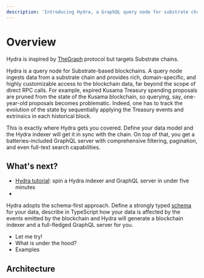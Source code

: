 ```yaml
---
description: 'Introducing Hydra, a GraphQL query node for substrate chains'
---
```


# Overview

Hydra is inspired by [TheGraph](http://thegraph.com/) protocol but targets Substrate chains.‌

Hydra is a query node for Substrate-based blockchains. A query node ingests data from a substrate chain and provides rich, domain-specific, and highly customizable access to the blockchain data, far beyond the scope of direct RPC calls. For example, expired Kusama Treasury spending proposals are pruned from the state of the Kusama blockchain, so querying, say, one-year-old proposals becomes problematic. Indeed, one has to track the evolution of the state by sequentially applying the Treasury events and extrinsics in each historical block.

This is exactly where Hydra gets you covered. Define your data model and the Hydra indexer will get it in sync with the chain. On top of that, you get a batteries-included GraphQL server with comprehensive filtering, pagination, and even full-text search capabilities. 

## What's next?

* [Hydra tutorial](../): spin a Hydra indexer and GraphQL server in under five minutes
* 


Hydra adopts the schema-first approach. Define a strongly typed [schema](https://github.com/dzhelezov/joystream/tree/f07cb27a73ec74292811648cee8a92d8fab3b6c9/query-node/docs/schema.md) for your data, describe in TypeScript how your data is affected by the events emitted by the blockchain and Hydra will generate a blockchain indexer and a full-fledged GraphQL server for you.

* Let me try!
* What is under the hood?
* Examples

## Architecture



